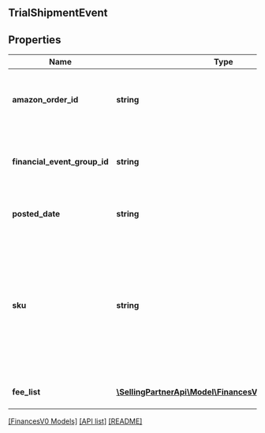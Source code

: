 ## TrialShipmentEvent

## Properties

Name | Type | Description | Notes
------------ | ------------- | ------------- | -------------
**amazon_order_id** | **string** | An Amazon-defined identifier for an order. | [optional]
**financial_event_group_id** | **string** | The identifier of the financial event group. | [optional]
**posted_date** | **string** | A date string in ISO 8601 format. | [optional]
**sku** | **string** | The seller SKU of the item. The seller SKU is qualified by the seller&#39;s seller ID, which is included with every call to the Selling Partner API. | [optional]
**fee_list** | [**\SellingPartnerApi\Model\FinancesV0\FeeComponent[]**](FeeComponent.md) | A list of fee component information. | [optional]

[[FinancesV0 Models]](../) [[API list]](../../Api) [[README]](../../../README.md)

